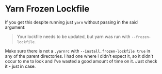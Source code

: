 # Yarn Frozen Lockfile

If you get this despite running just `yarn` without passing in the said argument:

> Your lockfile needs to be updated, but yarn was run with `--frozen-lockfile`.

Make sure there is not a `.yarnrc` with `--install.frozen-lockfile true` in any of the
parent directories. I had one where I didn't expect it, so it didn't occur to me to
look and I've wasted a good amount of time on it. Just check it - just in case.
